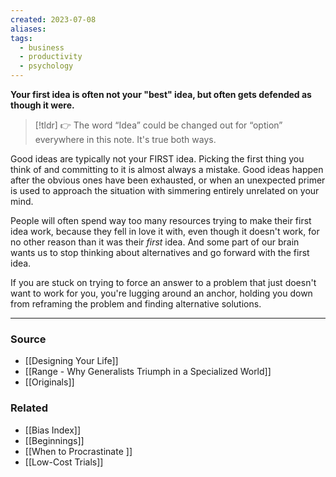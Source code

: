 ```yaml
---
created: 2023-07-08
aliases: 
tags:
  - business
  - productivity
  - psychology
---
```

**Your first idea is often not your "best" idea, but often gets defended as though it were.**

> [!tldr] 👉 The word “Idea” could be changed out for “option” everywhere in this note. It's true both ways.

Good ideas are typically not your FIRST idea. Picking the first thing you think of and committing to it is almost always a mistake. Good ideas happen after the obvious ones have been exhausted, or when an unexpected primer is used to approach the situation with simmering entirely unrelated on your mind. 

People will often spend way too many resources trying to make their first idea work, because they fell in love it with, even though it doesn't work, for no other reason than it was their *first* idea. And some part of our brain wants us to stop thinking about alternatives and go forward with the first idea.

If you are stuck on trying to force an answer to a problem that just doesn't want to work for you, you're lugging around an anchor, holding you down from reframing the problem and finding alternative solutions. 

---

### Source
- [[Designing Your Life]]
- [[Range - Why Generalists Triumph in a Specialized World]]
- [[Originals]]

### Related
- [[Bias Index]] 
- [[Beginnings]] 
- [[When to Procrastinate ]] 
- [[Low-Cost Trials]]